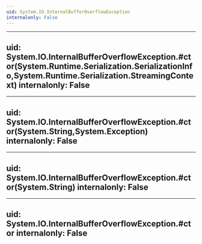```yaml
---
uid: System.IO.InternalBufferOverflowException
internalonly: False
---
```


---
uid: System.IO.InternalBufferOverflowException.#ctor(System.Runtime.Serialization.SerializationInfo,System.Runtime.Serialization.StreamingContext)
internalonly: False
---

---
uid: System.IO.InternalBufferOverflowException.#ctor(System.String,System.Exception)
internalonly: False
---

---
uid: System.IO.InternalBufferOverflowException.#ctor(System.String)
internalonly: False
---

---
uid: System.IO.InternalBufferOverflowException.#ctor
internalonly: False
---

